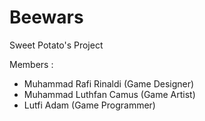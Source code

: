 # Beewars
Sweet Potato's Project

Members :
* Muhammad Rafi Rinaldi (Game Designer)
* Muhammad Luthfan Camus (Game Artist)
* Lutfi Adam (Game Programmer)
